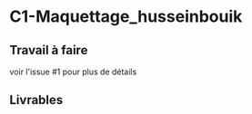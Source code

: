 # C1-Maquettage_husseinbouik

## Travail à faire
voir l'issue #1 pour plus de détails 
## Livrables
 
 